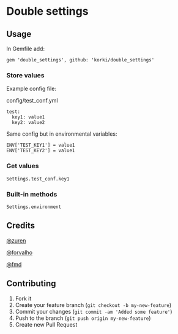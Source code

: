 # Double settings


## Usage

In Gemfile add:

```
gem 'double_settings', github: 'korki/double_settings'
```

### Store values

Example config file:

config/test_conf.yml
```
test:
  key1: value1
  key2: value2
```

Same config but in environmental variables:

```
ENV['TEST_KEY1'] = value1
ENV['TEST_KEY2'] = value1
```

### Get values

```
Settings.test_conf.key1
```

### Built-in methods

```
Settings.environment
```

## Credits

[@zuren](http://github.com/zuren)

[@forvalho](http://github.com/forvalho)

[@fmd](http://github.com/fmd)

## Contributing

1. Fork it
2. Create your feature branch (`git checkout -b my-new-feature`)
3. Commit your changes (`git commit -am 'Added some feature'`)
4. Push to the branch (`git push origin my-new-feature`)
5. Create new Pull Request
